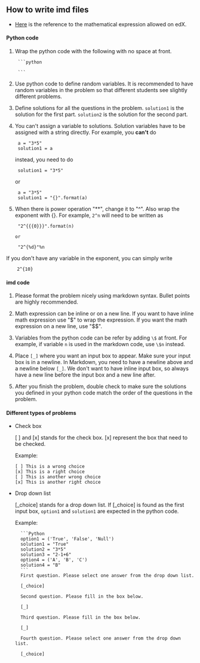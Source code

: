 ## How to write imd files

* [Here](http://edx.readthedocs.io/projects/edx-guide-for-students/en/latest/completing_assignments/SFD_mathformatting.html)
 is the reference to the mathematical expression allowed on edX.

#### Python code
1. Wrap the python code with the following with no space at front.

		```python
		
		```

2. Use python code to define random variables. It is recommended to have random variables in the problem so that different students see slightly different problems.

3. Define solutions for all the questions in the problem. ```solution1``` is the solution for the first part. ```solution2``` is the solution for the second part.

4. You can't assign a variable to solutions. Solution variables have to be assigned with a string directly. For example, you **can't** do

		a = "3*5"
		solution1 = a

	instead, you need to do

		solution1 = "3*5"

	or
	
		a = "3*5"
		solution1 = "{}".format(a)

5. When there is power operation "\*\*", change it to "^". Also wrap the exponent with {}. For example, ```2^n``` will need to be written as

		"2^{{{0}}}".format(n)
        
       or
      
		"2^{%d}"%n

  If you don't have any variable in the exponent, you can simply write

        2^{10}

#### imd code
1. Please format the problem nicely using markdown syntax. Bullet points are highly recommended.

2. Math expression can be inline or on a new line. If you want to have inline math expression use "$" to wrap the expression. If you want the math expression on a new line, use "$$".

3. Variables from the python code can be refer by adding ```\$``` at front. For example, if variable ```n``` is used in the markdown code, use ```\$n``` instead.

4. Place ```[_]``` where you want an input box to appear. Make sure your input box is in a newline. In Markdown, you need to have a newline above and a newline below ```[_]```. We don't want to have inline input box, so always have a new line before the input box and a new line after.

5. After you finish the problem, double check to make sure the solutions you defined in your python code match the order of the questions in the problem.

#### Different types of problems
* Check box

  [ ] and [x] stands for the check box. [x] represent the box that need to be checked.

  Example:

      [ ] This is a wrong choice
      [x] This is a right choice
      [ ] This is another wrong choice
      [x] This is another right choice

* Drop down list

	[\_choice] stands for a drop down list. If [\_choice] is found as the first input box, ```option1``` and ```solution1``` are expected in the python code.

	Example:

		```Python
		option1 = ('True', 'False', 'Null')
		solution1 = "True"
		solution2 = "3*5"
		solution3 = "2-1+6"
		option4 = ('A', 'B', 'C')
		solution4 = "B"
		```
		First question. Please select one answer from the drop down list.
		
		[_choice]
		
		Second question. Please fill in the box below.
		
		[_]
		
		Third question. Please fill in the box below.
		
		[_]
		
		Fourth question. Please select one answer from the drop down list.
		
		[_choice]
